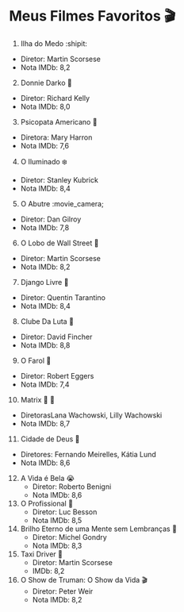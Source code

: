 # Meus Filmes Favoritos :clapper:
1. Ilha do Medo :shipit: 
- Diretor: Martin Scorsese
- Nota IMDb: 8,2
2. Donnie Darko :rabbit:
- Diretor: Richard Kelly
- Nota IMDb: 8,0
3. Psicopata Americano :hocho:
- Diretora: Mary Harron
- Nota IMDb: 7,6
4. O Iluminado :snowflake:
- Diretor: Stanley Kubrick
- Nota IMDb: 8,4
5. O Abutre :movie_camera;
- Diretor: Dan Gilroy
- Nota IMDb: 7,8 
6. O Lobo de Wall Street :money_with_wings:
- Diretor: Martin Scorsese
- Nota IMDb: 8,2
7. Django Livre :horse_racing:
- Diretor: Quentin Tarantino
- Nota IMDb: 8,4 
8. Clube Da Luta :punch:
- Diretor: David Fincher
- Nota IMDb: 8,8
9. O Farol :high_brightness:
- Diretor: Robert Eggers
- Nota IMDb: 7,4
10. Matrix :red_circle: :large_blue_circle:
- DiretorasLana Wachowski, Lilly Wachowski
- Nota IMDb: 8,7
11. Cidade de Deus :chicken:
- Diretores: Fernando Meirelles, Kátia Lund
- Nota IMDb: 8,6
12. A Vida é Bela :sob:
    - Diretor: Roberto Benigni
    - Nota IMDb: 8,6
13. O Profissional :seedling:
    - Diretor: Luc Besson
    - Nota IMDb: 8,5
14. Brilho Eterno de uma Mente sem Lembranças :couple_with_heart:
    - Diretor: Michel Gondry 
    - Nota IMDb: 8,3
15. Taxi Driver :taxi:
    - Diretor: Martin Scorsese
    - IMDb: 8,2
16. O Show de Truman: O Show da Vida :clapper:
    - Diretor: Peter Weir
    - Nota IMDb: 8,2
